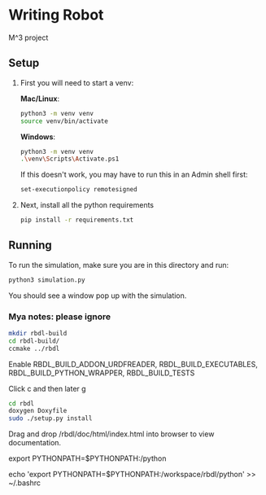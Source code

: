 # Writing Robot
M^3 project


## Setup
1. First you will need to start a venv:

    **Mac/Linux**:
    ```bash
    python3 -m venv venv
    source venv/bin/activate
    ```

    **Windows**:
    ```bash
    python3 -m venv venv
    .\venv\Scripts\Activate.ps1
    ```
    If this doesn't work, you may have to run this in an Admin shell first:
    ```bash
    set-executionpolicy remotesigned
    ```


2. Next, install all the python requirements
    ```bash
    pip install -r requirements.txt
    ```

## Running
To run the simulation, make sure you are in this directory and run:

```bash
python3 simulation.py
```

You should see a window pop up with the simulation.




### Mya notes: please ignore
```bash
mkdir rbdl-build
cd rbdl-build/
ccmake ../rbdl 
```

Enable RBDL_BUILD_ADDON_URDFREADER, RBDL_BUILD_EXECUTABLES,  RBDL_BUILD_PYTHON_WRAPPER, RBDL_BUILD_TESTS 

Click c and then later g

```bash
cd rbdl
doxygen Doxyfile
sudo ./setup.py install
```

Drag and drop /rbdl/doc/html/index.html into browser to view documentation.


export PYTHONPATH=$PYTHONPATH:<path-to-the-RBDL-build-directory>/python

echo 'export PYTHONPATH=$PYTHONPATH:/workspace/rbdl/python' >> ~/.bashrc

